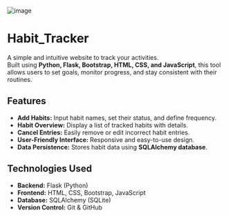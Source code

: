 ![image](https://github.com/user-attachments/assets/c761dc78-a693-4931-8a17-992c42f6602e)


# Habit_Tracker
A simple and intuitive website to track your activities.  
Built using **Python, Flask, Bootstrap, HTML, CSS, and JavaScript**, this tool allows users to set goals, monitor progress, and stay consistent with their routines.

## Features

- **Add Habits:** Input habit names, set their status, and define frequency.
- **Habit Overview:** Display a list of tracked habits with details.
- **Cancel Entries:** Easily remove or edit incorrect habit entries.
- **User-Friendly Interface:** Responsive and easy-to-use design.
- **Data Persistence:** Stores habit data using **SQLAlchemy database**.

## Technologies Used

- **Backend:** Flask (Python)  
- **Frontend:** HTML, CSS, Bootstrap, JavaScript  
- **Database:** SQLAlchemy (SQLite)  
- **Version Control:** Git & GitHub



